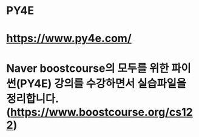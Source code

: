 # PY4E 
# https://www.py4e.com/
# Naver boostcourse의 모두를 위한 파이썬(PY4E) 강의를 수강하면서 실습파일을 정리합니다.(https://www.boostcourse.org/cs122)
